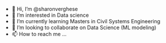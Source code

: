 - 👋 Hi, I’m @sharonverghese
- 👀 I’m interested in Data science 
- 🌱 I’m currently learning Masters in Civil Systems Engineering 
- 💞️ I’m looking to collaborate on Data Science (ML modeling)
- 📫 How to reach me ...

<!---
sharonverghese/sharonverghese is a ✨ special ✨ repository because its `README.md` (this file) appears on your GitHub profile.
You can click the Preview link to take a look at your changes.
--->
